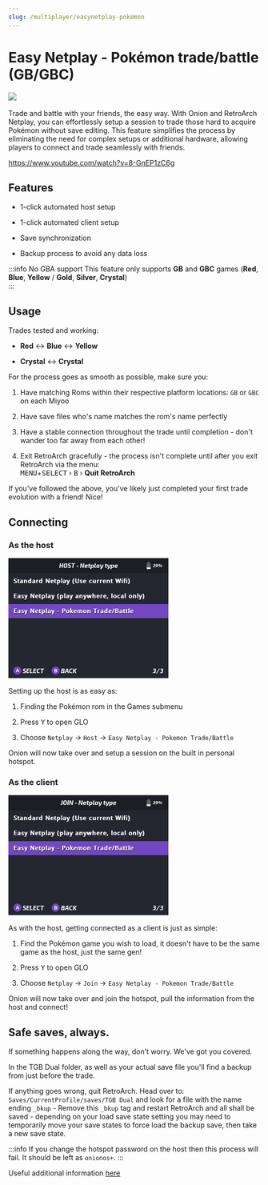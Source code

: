 ```yaml
---
slug: /multiplayer/easynetplay-pokemon
---
```



# Easy Netplay - Pokémon trade/battle (GB/GBC)

*![](https://github.com/OnionUI/Onion/assets/47260768/031e60fa-e6dd-4059-9982-3ec397a3d0cd)*

Trade and battle with your friends, the easy way. With Onion and RetroArch Netplay, you can effortlessly setup a session to trade those hard to acquire Pokémon without save editing. This feature simplifies the process by eliminating the need for complex setups or additional hardware, allowing players to connect and trade seamlessly with friends.

https://www.youtube.com/watch?v=8-GnEP1zC6g

## Features

- 1-click automated host setup

- 1-click automated client setup

- Save synchronization

- Backup process to avoid any data loss

:::info No GBA support
This feature only supports **GB** and **GBC** games (**Red**, **Blue**, **Yellow** / **Gold**, **Silver**, **Crystal**)  
:::


## Usage

Trades tested and working:

- **Red** ↔ **Blue** ↔ **Yellow**

- **Crystal** ↔ **Crystal**

For the process goes as smooth as possible, make sure you:


1. Have matching Roms within their respective platform locations: `GB` or `GBC` on each Miyoo

2. Have save files who's name matches the rom's name perfectly

3. Have a stable connection throughout the trade until completion - don't wander too far away from each other!

4. Exit RetroArch gracefully - the process isn't complete until after you exit RetroArch via the menu:  
   <kbd>MENU</kbd>+<kbd>SELECT</kbd> › <kbd>B</kbd> › <b>Quit RetroArch</b>

If you've followed the above, you've likely just completed your first trade evolution with a friend! Nice!


## Connecting

### As the host

![](./assets/Netplay-pokemon-host.png)

Setting up the host is as easy as:

1. Finding the Pokémon rom in the Games submenu

2. Press <kbd>Y</kbd> to open GLO

3. Choose `Netplay` -> `Host` -> `Easy Netplay - Pokemon Trade/Battle`
 
Onion will now take over and setup a session on the built in personal hotspot.


### As the client

![](./assets/Netplay-pokemon-join.png)

As with the host, getting connected as a client is just as simple:

1. Find the Pokémon game you wish to load, it doesn't have to be the same game as the host, just the same gen!

2. Press <kbd>Y</kbd> to open GLO

3. Choose `Netplay` -> `Join` -> `Easy Netplay - Pokemon Trade/Battle`
 
Onion will now take over and join the hotspot, pull the information from the host and connect! 


## Safe saves, always.

If something happens along the way, don't worry. We've got you covered. 

In the TGB Dual folder, as well as your actual save file you'll find a backup from just before the trade.

If anything goes wrong, quit RetroArch. Head over to: `Saves/CurrentProfile/saves/TGB Dual` and look for a file with the name ending `_bkup` - Remove this `_bkup` tag and restart RetroArch and all shall be saved - depending on your load save state setting you may need to temporarily move your save states to force load the backup save, then take a new save state.

:::info
If you change the hotspot password on the host then this process will fail. It should be left as `onionos+`.
:::

Useful additional information [here](https://github.com/OnionUI/Onion/pull/1007)
